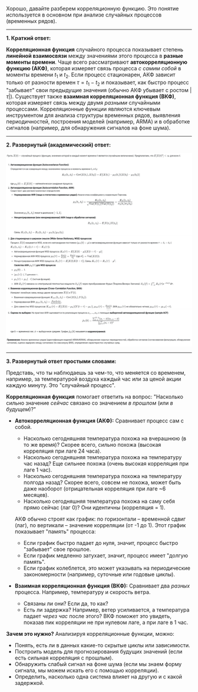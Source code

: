 Хорошо, давайте разберем корреляционную функцию. Это понятие используется в основном при анализе случайных процессов (временных рядов).

---

**1. Краткий ответ:**

**Корреляционная функция** случайного процесса показывает степень **линейной взаимосвязи** между значениями этого процесса в **разные моменты времени**. Чаще всего рассматривают **автокорреляционную функцию (АКФ)**, которая измеряет связь процесса *с самим собой* в моменты времени $t_1$ и $t_2$. Если процесс стационарен, АКФ зависит только от разности времен $\tau = t_1 - t_2$ и показывает, как быстро процесс "забывает" свои предыдущие значения (обычно АКФ убывает с ростом $|\tau|$). Существует также **взаимная корреляционная функция (ВКФ)**, которая измеряет связь между двумя *разными* случайными процессами. Корреляционные функции являются ключевым инструментом для анализа структуры временных рядов, выявления периодичностей, построения моделей (например, ARMA) и в обработке сигналов (например, для обнаружения сигналов на фоне шума).

---

**2. Развернутый (академический) ответ:**

![alt text](image-24.png)
![alt text](image-25.png)
![alt text](image-26.png)

---

**3. Развернутый ответ простыми словами:**

Представь, что ты наблюдаешь за чем-то, что меняется со временем, например, за температурой воздуха каждый час или за ценой акции каждую минуту. Это "случайный процесс".

**Корреляционная функция** помогает ответить на вопрос: "Насколько сильно значение *сейчас* связано со значением *в прошлом* (или *в будущем*)?"

*   **Автокорреляционная функция (АКФ):** Сравнивает процесс сам с собой.
    *   Насколько сегодняшняя температура похожа на вчерашнюю (в то же время)? Скорее всего, сильно похожа (высокая корреляция при лаге 24 часа).
    *   Насколько сегодняшняя температура похожа на температуру час назад? Еще сильнее похожа (очень высокая корреляция при лаге 1 час).
    *   Насколько сегодняшняя температура похожа на температуру полгода назад? Скорее всего, совсем не похожа, может быть даже наоборот (отрицательная корреляция при лаге ~6 месяцев).
    *   Насколько сегодняшняя температура похожа на саму себя прямо сейчас (лаг 0)? Они идентичны (корреляция = 1).

    АКФ обычно строят как график: по горизонтали – временной сдвиг (лаг), по вертикали – значение корреляции (от -1 до 1). Этот график показывает "память" процесса:
    *   Если график быстро падает до нуля, значит, процесс быстро "забывает" свое прошлое.
    *   Если график медленно затухает, значит, процесс имеет "долгую память".
    *   Если график колеблется, это может указывать на периодические закономерности (например, суточные или годовые циклы).

*   **Взаимная корреляционная функция (ВКФ):** Сравнивает два *разных* процесса. Например, температуру и скорость ветра.
    *   Связаны ли они? Если да, то как?
    *   Есть ли задержка? Например, ветер усиливается, а температура падает *через час* после этого? ВКФ поможет это увидеть, показав пик корреляции не при нулевом лаге, а при лаге в 1 час.

**Зачем это нужно?** Анализируя корреляционные функции, можно:
*   Понять, есть ли в данных какие-то скрытые циклы или зависимости.
*   Построить модель для прогнозирования будущих значений (если есть сильная корреляция с прошлым).
*   Обнаружить слабый сигнал на фоне шума (если мы знаем форму сигнала, мы можем искать его с помощью корреляции).
*   Определить, насколько одна система влияет на другую и с какой задержкой.